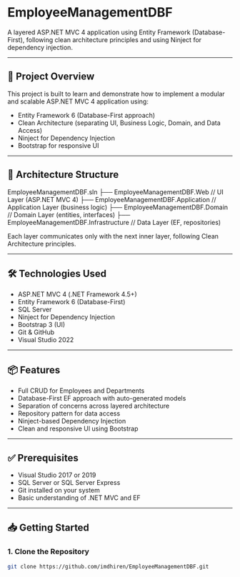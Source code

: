 ﻿# EmployeeManagementDBF

A layered ASP.NET MVC 4 application using Entity Framework (Database-First), following clean architecture principles and using Ninject for dependency injection.

---

## 🚀 Project Overview

This project is built to learn and demonstrate how to implement a modular and scalable ASP.NET MVC 4 application using:

- Entity Framework 6 (Database-First approach)
- Clean Architecture (separating UI, Business Logic, Domain, and Data Access)
- Ninject for Dependency Injection
- Bootstrap for responsive UI

---

## 🧱 Architecture Structure
EmployeeManagementDBF.sln
├── EmployeeManagementDBF.Web // UI Layer (ASP.NET MVC 4)
├── EmployeeManagementDBF.Application // Application Layer (business logic)
├── EmployeeManagementDBF.Domain // Domain Layer (entities, interfaces)
├── EmployeeManagementDBF.Infrastructure // Data Layer (EF, repositories)


Each layer communicates only with the next inner layer, following Clean Architecture principles.

---

## 🛠 Technologies Used

- ASP.NET MVC 4 (.NET Framework 4.5+)
- Entity Framework 6 (Database-First)
- SQL Server
- Ninject for Dependency Injection
- Bootstrap 3 (UI)
- Git & GitHub
- Visual Studio 2022

---

## 📦 Features

- Full CRUD for Employees and Departments
- Database-First EF approach with auto-generated models
- Separation of concerns across layered architecture
- Repository pattern for data access
- Ninject-based Dependency Injection
- Clean and responsive UI using Bootstrap

---

## ✅ Prerequisites

- Visual Studio 2017 or 2019
- SQL Server or SQL Server Express
- Git installed on your system
- Basic understanding of .NET MVC and EF

---

## 📥 Getting Started

### 1. Clone the Repository

```bash
git clone https://github.com/imdhiren/EmployeeManagementDBF.git
